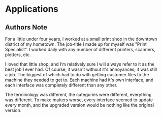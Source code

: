 # Applications

## Authors Note
For a little under four years, I worked at a small print shop in the downtown district of my hometown. The job-title I made up for myself was "Print Specialist". I worked daily with any number of different printers, scanners, plotters, etc.

I loved that little shop, and I'm relatively sure I will always refer to it as the best job I ever had. Of course, it wasn't without it's annoyances; it was still a job. The biggest of which had to do with getting customer files to the machine they needed to get to. Each machine had it's own interface, and each interface was completely different than any other.

The terminology was different, the categories were different, everything was different.  To make matters worse, every interface seemed to update every month, and the upgraded version would be nothing like the original version. 